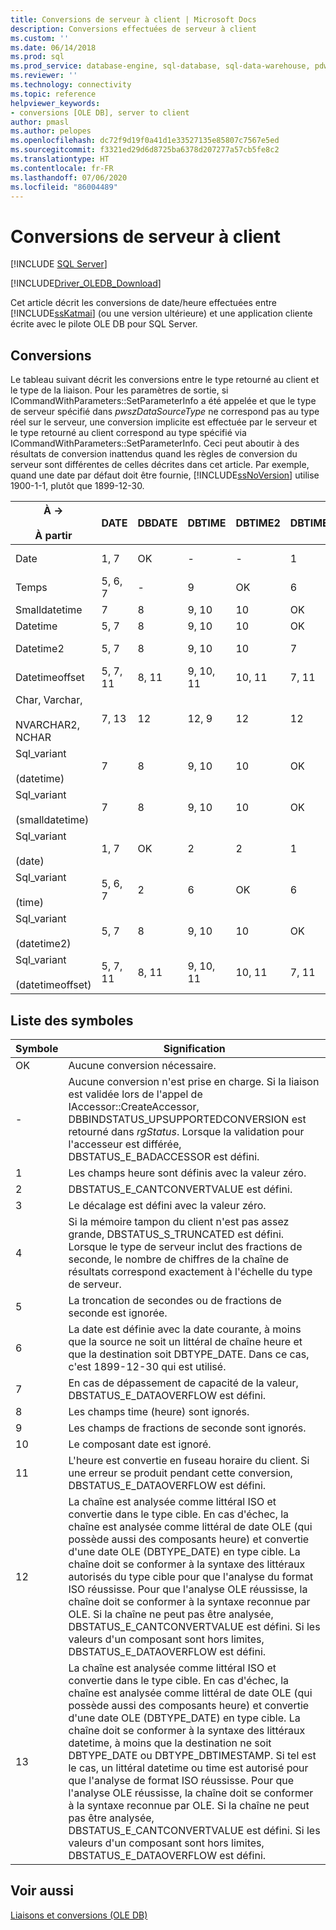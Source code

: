 ```yaml
---
title: Conversions de serveur à client | Microsoft Docs
description: Conversions effectuées de serveur à client
ms.custom: ''
ms.date: 06/14/2018
ms.prod: sql
ms.prod_service: database-engine, sql-database, sql-data-warehouse, pdw
ms.reviewer: ''
ms.technology: connectivity
ms.topic: reference
helpviewer_keywords:
- conversions [OLE DB], server to client
author: pmasl
ms.author: pelopes
ms.openlocfilehash: dc72f9d19f0a41d1e33527135e85807c7567e5ed
ms.sourcegitcommit: f3321ed29d6d8725ba6378d207277a57cb5fe8c2
ms.translationtype: HT
ms.contentlocale: fr-FR
ms.lasthandoff: 07/06/2020
ms.locfileid: "86004489"
---
```

# <a name="conversions-performed-from-server-to-client"></a>Conversions de serveur à client
[!INCLUDE [SQL Server](../../../includes/applies-to-version/sql-asdb-asdbmi-asa-pdw.md)]

[!INCLUDE[Driver_OLEDB_Download](../../../includes/driver_oledb_download.md)]

  Cet article décrit les conversions de date/heure effectuées entre [!INCLUDE[ssKatmai](../../../includes/sskatmai-md.md)] (ou une version ultérieure) et une application cliente écrite avec le pilote OLE DB pour SQL Server.  
  
## <a name="conversions"></a>Conversions  
 Le tableau suivant décrit les conversions entre le type retourné au client et le type de la liaison. Pour les paramètres de sortie, si ICommandWithParameters::SetParameterInfo a été appelée et que le type de serveur spécifié dans *pwszDataSourceType* ne correspond pas au type réel sur le serveur, une conversion implicite est effectuée par le serveur et le type retourné au client correspond au type spécifié via ICommandWithParameters::SetParameterInfo. Ceci peut aboutir à des résultats de conversion inattendus quand les règles de conversion du serveur sont différentes de celles décrites dans cet article. Par exemple, quand une date par défaut doit être fournie, [!INCLUDE[ssNoVersion](../../../includes/ssnoversion-md.md)] utilise 1900-1-1, plutôt que 1899-12-30.  
  
|À -><br /><br /> À partir|DATE|DBDATE|DBTIME|DBTIME2|DBTIMESTAMP|DBTIMESTAMPOFFSET|FILETIME|BYTES|VARIANT|SSVARIANT|BSTR|STR|WSTR|  
|----------------------|----------|------------|------------|-------------|-----------------|-----------------------|--------------|-----------|-------------|---------------|----------|---------|----------|  
|Date|1, 7|OK|-|-|1|1, 3|1, 7|-|OK (VT_BSTR)|OK|OK|4|4|  
|Temps|5, 6, 7|-|9|OK|6|3, 6|5, 6|-|OK (VT_BSTR)|OK|OK|4|4|  
|Smalldatetime|7|8|9, 10|10|OK|3|7|-|7 (VT_DATE)|OK|OK|4|4|  
|Datetime|5, 7|8|9, 10|10|OK|3|7|-|7 (VT_DATE)|OK|OK|4|4|  
|Datetime2|5, 7|8|9, 10|10|7|3|5, 7|-|OK (VT_BSTR)|OK|OK|4|4|  
|Datetimeoffset|5, 7, 11|8, 11|9, 10, 11|10, 11|7, 11|OK|5, 7, 11|-|OK (VT_BSTR)|OK|OK|4|4|  
|Char, Varchar,<br /><br /> NVARCHAR2, NCHAR|7, 13|12|12, 9|12|12|12|7, 13|N/A|N/A|N/A|N/A|N/A|N/A|  
|Sql_variant<br /><br /> (datetime)|7|8|9, 10|10|OK|3|7|-|7(VT_DATE)|OK|OK|4|4|  
|Sql_variant<br /><br /> (smalldatetime)|7|8|9, 10|10|OK|3|7|-|7(VT_DATE)|OK|OK|4|4|  
|Sql_variant<br /><br /> (date)|1, 7|OK|2|2|1|1, 3|1, 7|-|OK(VT_BSTR)|OK|OK|4|4|  
|Sql_variant<br /><br /> (time)|5, 6, 7|2|6|OK|6|3, 6|5, 6|-|OK(VT_BSTR)|OK|OK|4|4|  
|Sql_variant<br /><br /> (datetime2)|5, 7|8|9, 10|10|OK|3|5, 7|-|OK(VT_BSTR)|OK|OK|4|4|  
|Sql_variant<br /><br /> (datetimeoffset)|5, 7, 11|8, 11|9, 10, 11|10, 11|7, 11|OK|5, 7, 11|-|OK(VT_BSTR)|OK|OK|4|4|  
  
## <a name="key-to-symbols"></a>Liste des symboles  
  
|Symbole|Signification|  
|------------|-------------|  
|OK|Aucune conversion nécessaire.|  
|-|Aucune conversion n'est prise en charge. Si la liaison est validée lors de l'appel de IAccessor::CreateAccessor, DBBINDSTATUS_UPSUPPORTEDCONVERSION est retourné dans *rgStatus*. Lorsque la validation pour l'accesseur est différée, DBSTATUS_E_BADACCESSOR est défini.|  
|1|Les champs heure sont définis avec la valeur zéro.|  
|2|DBSTATUS_E_CANTCONVERTVALUE est défini.|  
|3|Le décalage est défini avec la valeur zéro.|  
|4|Si la mémoire tampon du client n'est pas assez grande, DBSTATUS_S_TRUNCATED est défini. Lorsque le type de serveur inclut des fractions de seconde, le nombre de chiffres de la chaîne de résultats correspond exactement à l'échelle du type de serveur.|  
|5|La troncation de secondes ou de fractions de seconde est ignorée.|  
|6|La date est définie avec la date courante, à moins que la source ne soit un littéral de chaîne heure et que la destination soit DBTYPE_DATE. Dans ce cas, c'est 1899-12-30 qui est utilisé.|  
|7|En cas de dépassement de capacité de la valeur, DBSTATUS_E_DATAOVERFLOW est défini.|  
|8|Les champs time (heure) sont ignorés.|  
|9|Les champs de fractions de seconde sont ignorés.|  
|10|Le composant date est ignoré.|  
|11|L'heure est convertie en fuseau horaire du client. Si une erreur se produit pendant cette conversion, DBSTATUS_E_DATAOVERFLOW est défini.|  
|12|La chaîne est analysée comme littéral ISO et convertie dans le type cible. En cas d'échec, la chaîne est analysée comme littéral de date OLE (qui possède aussi des composants heure) et convertie d'une date OLE (DBTYPE_DATE) en type cible. La chaîne doit se conformer à la syntaxe des littéraux autorisés du type cible pour que l'analyse du format ISO réussisse. Pour que l'analyse OLE réussisse, la chaîne doit se conformer à la syntaxe reconnue par OLE. Si la chaîne ne peut pas être analysée, DBSTATUS_E_CANTCONVERTVALUE est défini. Si les valeurs d'un composant sont hors limites, DBSTATUS_E_DATAOVERFLOW est défini.|  
|13|La chaîne est analysée comme littéral ISO et convertie dans le type cible. En cas d'échec, la chaîne est analysée comme littéral de date OLE (qui possède aussi des composants heure) et convertie d'une date OLE (DBTYPE_DATE) en type cible. La chaîne doit se conformer à la syntaxe des littéraux datetime, à moins que la destination ne soit DBTYPE_DATE ou DBTYPE_DBTIMESTAMP. Si tel est le cas, un littéral datetime ou time est autorisé pour que l'analyse de format ISO réussisse. Pour que l'analyse OLE réussisse, la chaîne doit se conformer à la syntaxe reconnue par OLE. Si la chaîne ne peut pas être analysée, DBSTATUS_E_CANTCONVERTVALUE est défini. Si les valeurs d'un composant sont hors limites, DBSTATUS_E_DATAOVERFLOW est défini.|  
  
## <a name="see-also"></a>Voir aussi  
 [Liaisons et conversions &#40;OLE DB&#41;](../../oledb/ole-db-date-time/conversions-ole-db.md)  
  
  
